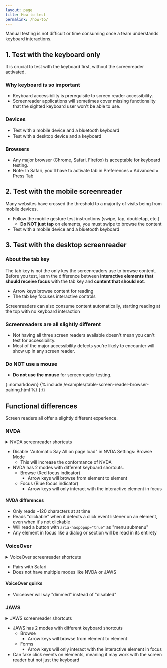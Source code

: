 ```yaml
---
layout: page
title: How to test
permalink: /how-to/
---
```


Manual testing is not difficult or time consuming once a team understands keyboard interactions.

## 1. Test with the keyboard only

It is crucial to test with the keyboard first, without the screenreader activated.

### Why keyboard is so important

- Keyboard accessibility is prerequisite to screen reader accessibility. 
- Screenreader applications will sometimes cover missing functionality that the sighted keyboard user won't be able to use.

### Devices

- Test with a mobile device and a bluetooth keyboard
- Test with a desktop device and a keyboard

### Browsers

- Any major browser (Chrome, Safari, Firefox) is acceptable for keyboard testing.
- Note: In Safari, you'll have to activate tab in Preferences » Advanced » Press Tab

## 2. Test with the mobile screenreader

Many websites have crossed the threshold to a majority of visits being from mobile devices.

- Follow the mobile gesture test instructions (swipe, tap, doubletap, etc.)
  - **Do NOT just tap** on elements, you must swipe to browse the content
- Test with a mobile device and a bluetooth keyboard

## 3. Test with the desktop screenreader

### About the tab key

The tab key is not the only key the screenreaders use to browse content. Before you test, learn the difference between **interactive elements that should receive focus** with the tab key and **content that should not**.

- Arrow keys browse content for reading
- The tab key focuses interactive controls

Screenreaders can also consume content automatically, starting reading at the top with no keyboard interaction

### Screenreaders are all slightly different

- Not having all three screen readers available doesn't mean you can't test for accessibility.
- Most of the major accessibility defects you're likely to encounter will show up in any screen reader.

### Do NOT use a mouse

- **Do not use the mouse** for screenreader testing.

{::nomarkdown}
{% include /examples/table-screen-reader-browser-pairing.html %}
{:/}

## Functional differences

Screen readers all offer a slightly different experience.

### NVDA

<details>
  <summary>
    NVDA screenreader shortcuts
  </summary>
  {% include /examples/table-screen-reader-keyboard-shortcuts-nvda.html %}
  <p>Use the screenreader to list useful elements: headings, links and landmarks.</p>
  {% include /examples/table-screen-reader-keyboard-shortcuts-nvda-test.html %}
</details>

- Disable "Automatic Say All on page load" in NVDA Settings: Browse Mode
  - This will increase the conformance of NVDA
- NVDA has 2 modes with different keyboard shortcuts.
  - Browse (Red focus indicator)
    - Arrow keys will browse from element to element
  - Focus (Blue focus indicator)
    - Arrow keys will only interact with the interactive element in focus

#### NVDA differences

- Only reads ~120 characters at at time
- Reads "clickable" when it detects a click event listener on an element, even when it's not clickable
- Will read a button with `aria-haspopup="true"` as "menu submenu"
- Any element in focus like a dialog or section will be read in its entirety

### VoiceOver

<details>
  <summary>
    VoiceOver screenreader shortcuts
  </summary>
  {% include /examples/table-screen-reader-keyboard-shortcuts-voiceover.html %}
  <p>Use the screenreader to list useful elements: headings, links and landmarks.</p>
  {% include /examples/table-screen-reader-keyboard-shortcuts-voiceover-test.html %}
</details>

- Pairs with Safari
- Does not have multiple modes like NVDA or JAWS

#### VoiceOver quirks

- Voiceover will say "dimmed" instead of "disabled"

### JAWS

<details>
  <summary>
    JAWS screenreader shortcuts
  </summary>
  {% include /examples/table-screen-reader-keyboard-shortcuts-jaws.html %}
  <p>Use the screenreader to list useful elements: headings, links and landmarks.</p>
  {% include /examples/table-screen-reader-keyboard-shortcuts-jaws-test.html %}
</details>

- JAWS has 2 modes with different keyboard shortcuts
  - Browse 
    - Arrow keys will browse from element to element
  - Forms 
    - Arrow keys will only interact with the interactive element in focus
- Can fake click events on elements, meaning it may work with the screen reader but not just the keyboard

